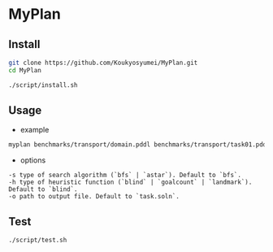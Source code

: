 # MyPlan

## Install

```bash
git clone https://github.com/Koukyosyumei/MyPlan.git
cd MyPlan

./script/install.sh
```

## Usage

- example
```bash
myplan benchmarks/transport/domain.pddl benchmarks/transport/task01.pddl
```

- options
```
-s type of search algorithm (`bfs` | `astar`). Default to `bfs`.
-h type of heuristic function (`blind` | `goalcount` | `landmark`). Default to `blind`.
-o path to output file. Default to `task.soln`.
```
## Test

```bash
./script/test.sh
```
